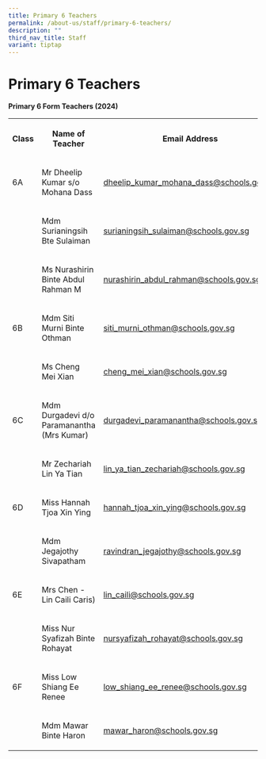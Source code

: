 ```yaml
---
title: Primary 6 Teachers
permalink: /about-us/staff/primary-6-teachers/
description: ""
third_nav_title: Staff
variant: tiptap
---
```

<h1><strong>Primary 6 Teachers</strong></h1>
<p><strong>Primary 6 Form Teachers (2024)</strong>
</p>
<table style="minWidth: 75px">
<colgroup>
<col>
<col>
<col>
</colgroup>
<tbody>
<tr>
<th rowspan="1" colspan="1">
<p>Class</p>
</th>
<th rowspan="1" colspan="1">
<p>Name of Teacher</p>
</th>
<th rowspan="1" colspan="1">
<p>Email Address</p>
</th>
</tr>
<tr>
<td rowspan="1" colspan="1">
<p>6A</p>
</td>
<td rowspan="1" colspan="1">
<p>Mr Dheelip Kumar s/o Mohana Dass</p>
</td>
<td rowspan="1" colspan="1">
<p><a href="mailto:dheelip_kumar_mohana_dass@schools.gov.sg" rel="noopener noreferrer nofollow" target="_blank">dheelip_kumar_mohana_dass@schools.gov.sg</a>
</p>
</td>
</tr>
<tr>
<td rowspan="1" colspan="1">
<p></p>
</td>
<td rowspan="1" colspan="1">
<p>Mdm Surianingsih Bte Sulaiman</p>
</td>
<td rowspan="1" colspan="1">
<p><a href="mailto:surianingsih_sulaiman@schools.gov.sg" rel="noopener noreferrer nofollow" target="_blank">surianingsih_sulaiman@schools.gov.sg</a>
</p>
</td>
</tr>
<tr>
<td rowspan="1" colspan="1">
<p></p>
</td>
<td rowspan="1" colspan="1">
<p>Ms Nurashirin Binte Abdul Rahman M</p>
</td>
<td rowspan="1" colspan="1">
<p><a href="mailto:nurashirin_abdul_rahman@schools.gov.sg" rel="noopener noreferrer nofollow" target="_blank">nurashirin_abdul_rahman@schools.gov.sg</a>
</p>
</td>
</tr>
<tr>
<td rowspan="1" colspan="1">
<p>6B</p>
</td>
<td rowspan="1" colspan="1">
<p>Mdm Siti Murni Binte Othman</p>
</td>
<td rowspan="1" colspan="1">
<p><a href="mailto:siti_murni_othman@schools.gov.sg" rel="noopener noreferrer nofollow" target="_blank">siti_murni_othman@schools.gov.sg</a>
</p>
</td>
</tr>
<tr>
<td rowspan="1" colspan="1">
<p></p>
</td>
<td rowspan="1" colspan="1">
<p>Ms Cheng Mei Xian</p>
</td>
<td rowspan="1" colspan="1">
<p><a href="mailto:cheng_mei_xian@schools.gov.sg" rel="noopener noreferrer nofollow" target="_blank">cheng_mei_xian@schools.gov.sg</a>
</p>
</td>
</tr>
<tr>
<td rowspan="1" colspan="1">
<p>6C</p>
</td>
<td rowspan="1" colspan="1">
<p>Mdm Durgadevi d/o Paramanantha (Mrs Kumar)</p>
</td>
<td rowspan="1" colspan="1">
<p><a href="mailto:durgadevi_paramanantha@schools.gov.sg" rel="noopener noreferrer nofollow" target="_blank">durgadevi_paramanantha@schools.gov.sg</a>
</p>
</td>
</tr>
<tr>
<td rowspan="1" colspan="1">
<p></p>
</td>
<td rowspan="1" colspan="1">
<p>Mr Zechariah Lin Ya Tian</p>
</td>
<td rowspan="1" colspan="1">
<p><a href="mailto:lin_ya_tian_zechariah@schools.gov.sg" rel="noopener noreferrer nofollow" target="_blank">lin_ya_tian_zechariah@schools.gov.sg</a>
</p>
</td>
</tr>
<tr>
<td rowspan="1" colspan="1">
<p>6D</p>
</td>
<td rowspan="1" colspan="1">
<p>Miss Hannah Tjoa Xin Ying</p>
</td>
<td rowspan="1" colspan="1">
<p><a href="mailto:hannah_tjoa_xin_ying@schools.gov.sg" rel="noopener noreferrer nofollow" target="_blank">hannah_tjoa_xin_ying@schools.gov.sg</a>
</p>
</td>
</tr>
<tr>
<td rowspan="1" colspan="1">
<p></p>
</td>
<td rowspan="1" colspan="1">
<p>Mdm Jegajothy Sivapatham</p>
</td>
<td rowspan="1" colspan="1">
<p><a href="mailto:ravindran_jegajothy@schools.gov.sg" rel="noopener noreferrer nofollow" target="_blank">ravindran_jegajothy@schools.gov.sg</a>
</p>
</td>
</tr>
<tr>
<td rowspan="1" colspan="1">
<p>6E</p>
</td>
<td rowspan="1" colspan="1">
<p>Mrs Chen - Lin Caili Caris)</p>
</td>
<td rowspan="1" colspan="1">
<p><a href="mailto:lin_caili@schools.gov.sg" rel="noopener noreferrer nofollow" target="_blank">lin_caili@schools.gov.sg</a>
</p>
</td>
</tr>
<tr>
<td rowspan="1" colspan="1">
<p></p>
</td>
<td rowspan="1" colspan="1">
<p>Miss Nur Syafizah Binte Rohayat</p>
</td>
<td rowspan="1" colspan="1">
<p><a href="mailto:nursyafizah_rohayat@schools.gov.sg" rel="noopener noreferrer nofollow" target="_blank">nursyafizah_rohayat@schools.gov.sg</a>
</p>
</td>
</tr>
<tr>
<td rowspan="1" colspan="1">
<p>6F</p>
</td>
<td rowspan="1" colspan="1">
<p>Miss Low Shiang Ee Renee</p>
</td>
<td rowspan="1" colspan="1">
<p><a href="mailto:low_shiang_ee_renee@schools.gov.sg" rel="noopener noreferrer nofollow" target="_blank">low_shiang_ee_renee@schools.gov.sg</a>
</p>
</td>
</tr>
<tr>
<td rowspan="1" colspan="1">
<p></p>
</td>
<td rowspan="1" colspan="1">
<p>Mdm Mawar Binte Haron</p>
</td>
<td rowspan="1" colspan="1">
<p><a href="mailto:mawar_haron@schools.gov.sg" rel="noopener noreferrer nofollow" target="_blank">mawar_haron@schools.gov.sg</a>
</p>
</td>
</tr>
</tbody>
</table>
<p></p>